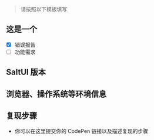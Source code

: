 > 请按照以下模板填写

## 这是一个

- [x] 错误报告
- [ ] 功能需求

## SaltUI 版本

## 浏览器、操作系统等环境信息


## 复现步骤

* 你可以在这里提交你的 CodePen 链接以及描述复现的步骤